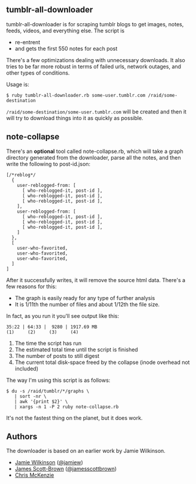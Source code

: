 ## tumblr-all-downloader

tumblr-all-downloader is for scraping tumblr blogs to get images, notes, feeds, videos, and everything else. The script is

 * re-entrent
 * and gets the first 550 notes for each post

There's a few optimizations dealing with unnecessary downloads.  It also tries to be far more robust in terms of failed urls, network outages, and other types of conditions.

Usage is:

    $ ruby tumblr-all-downloader.rb some-user.tumblr.com /raid/some-destination

`/raid/some-destination/some-user.tumblr.com` will be created and then it will try to download things into it as quickly as possible.

## note-collapse

There's an **optional** tool called note-collapse.rb, which will take a graph directory generated from the downloader, parse all the notes, and then write the following to post-id.json:

    [/*reblog*/
      {
        user-reblogged-from: [
          [ who-reblogged-it, post-id ],
          [ who-reblogged-it, post-id ],
          [ who-reblogged-it, post-id ],
        ],
        user-reblogged-from: [
          [ who-reblogged-it, post-id ],
          [ who-reblogged-it, post-id ],
          [ who-reblogged-it, post-id ],
        ]
      },
      [
        user-who-favorited,
        user-who-favorited,
        user-who-favorited,
      ]
    ]

After it successfully writes, it will remove the source html data.  There's a few reasons for this:

 * The graph is easily ready for any type of further analysis
 * It is 1/11th the number of files and about 1/12th the file size.

In fact, as you run it you'll see output like this:

    35:22 | 64:33 |  9280 | 1917.69 MB
    (1)     (2)     (3)     (4)

 1. The time the script has run
 2. The estimated total time until the script is finished
 3. The number of posts to still digest
 4. The current total disk-space freed by the collapse (inode overhead not included) 

The way I'm using this script is as follows:

    $ du -s /raid/tumblr/*/graphs \
       | sort -nr \
       | awk '{print $2}' \
       | xargs -n 1 -P 2 ruby note-collapse.rb

It's not the fastest thing on the planet, but it does work.

Authors
-------

The downloader is based on an earlier work by Jamie Wilkinson. 

* [Jamie Wilkinson](http://jamiedubs.com) ([@jamiew](https://github.com/jamiew))
* [James Scott-Brown](http://jamesscottbrown.com/) ([@jamesscottbrown](https://github.com/jamesscottbrown))
* [Chris McKenzie](http://9ol.es)


